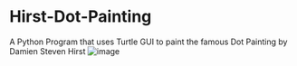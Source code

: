 # Hirst-Dot-Painting
A Python Program that uses Turtle GUI to paint the famous Dot Painting by  Damien Steven Hirst
![image](https://github.com/user-attachments/assets/5b7055ab-a734-4ba5-a605-333bf6ff20f8)
